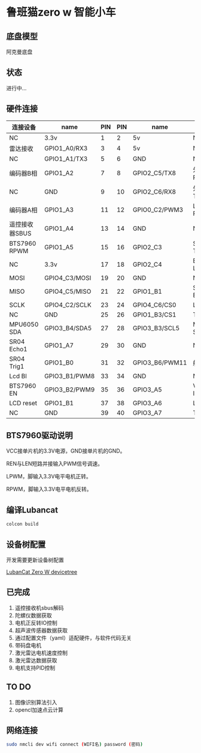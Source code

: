 # 鲁班猫zero w 智能小车

## 底盘模型
阿克曼底盘

## 状态
进行中...

## 硬件连接
| 连接设备       | name          | PIN | PIN | name          | 连接设备       |
|---------------|---------      |-----|-----|----------     |---------------|
| NC            | 3.3v          | 1   | 2   | 5v            | NC            |
| 雷达接收       | GPIO1_A0/RX3  | 3   | 4   | 5v            | NC            |
| NC            | GPIO1_A1/TX3  | 5   | 6   | GND           | NC            |
| 编码器B相      | GPIO1_A2      | 7   | 8   | GPIO2_C5/TX8  | 外置IMU RX     |
| NC            | GND           | 9   | 10  | GPIO2_C6/RX8  | 外置IMU TX     |
| 编码器A相      | GPIO1_A3      | 11  | 12  | GPIO0_C2/PWM3 | Lidar PWM     |
| 遥控接收器SBUS   | GPIO1_A4      | 13  | 14  | GND           | NC           |
| BTS7960 RPWM  | GPIO1_A5      | 15  | 16  | GPIO2_C3      | SR04 Trig2    |
| NC            | 3.3v          | 17  | 18  | GPIO2_C4      | BTS7960 LPWM  |
| MOSI          | GPIO4_C3/MOSI | 19  | 20  | GND           | NC            |
| MISO          | GPIO4_C5/MISO | 21  | 22  | GPIO1_B1      | SR04 Echo2    |
| SCLK          | GPIO4_C2/SCLK | 23  | 24  | GPIO4_C6/CS0  | Lcd Cs        |
| NC            | GND           | 25  | 26  | GPIO1_B3/CS1  | Touch Cs      |
| MPU6050 SDA   | GPIO3_B4/SDA5 | 27  | 28  | GPIO3_B3/SCL5 | MPU6050 SCL   |
| SR04 Echo1    | GPIO1_A7      | 29  | 30  | GND           | NC            |
| SR04 Trig1    | GPIO1_B0      | 31  | 32  | GPIO3_B6/PWM11| 舵机PWM       |
| Lcd Bl        | GPIO3_B1/PWM8 | 33  | 34  | GND           | NC            |
| BTS7960 EN    | GPIO3_B2/PWM9 | 35  | 36  | GPIO3_A5      | VL5310 Int    |
| LCD reset     | GPIO1_B1      | 37  | 38  | GPIO3_A6      | Lcd Dc        |
| NC            | GND           | 39  | 40  | GPIO3_A7      | Touch Int     |

## BTS7960驱动说明

VCC接单片机的3.3V电源，GND接单片机的GND。

REN与LEN短路并接输入PWM信号调速。

LPWM，脚输入3.3V电平电机正转。

RPWM，脚输入3.3V电平电机反转。

## 编译Lubancat
```bash
colcon build
```

## 设备树配置
开发需要更新设备树配置

[LubanCat Zero W devicetree](docs/rk3566-lubancat-0.dts)

## 已完成
1. 遥控接收机sbus解码
2. 陀螺仪数据获取
3. 电机正反转IO控制
4. 超声波传感器数据获取
5. 通过配置文件（yaml）适配硬件，与软件代码无关
6. 带码盘电机
7. 激光雷达电机速度控制
8. 激光雷达数据获取
9. 电机支持PID控制

## TO DO
1. 图像识别算法引入
2. opencl加速点云计算

## 网络连接
```bash
sudo nmcli dev wifi connect (WIFI名) password (密码)
```